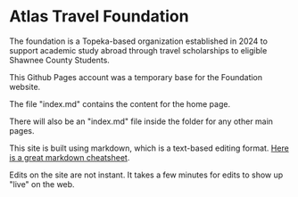 # Atlas Travel Foundation
The foundation is a Topeka-based organization established in 2024 to support academic study abroad through travel scholarships to eligible Shawnee County Students.

This Github Pages account was a temporary base for the Foundation website. 

The file "index.md" contains the content for the home page. 

There will also be an "index.md" file inside the folder for any other main pages. 

This site is built using markdown, which is a text-based editing format. [Here is a great markdown cheatsheet](https://github.com/adam-p/markdown-here/wiki/markdown-cheatsheet).

Edits on the site are not instant. It takes a few minutes for edits to show up "live" on the web. 
